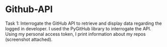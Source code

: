 # Github-API

Task 1:
Interrogate the GitHub API to retrieve and display data regarding the logged in developer.
I used the PyGitHub library to interrogate the API. Using my personal access token, I print information about my repos (screenshot attached).
